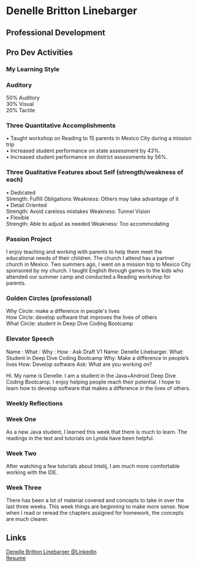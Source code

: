# Denelle Britton Linebarger
## Professional Development

## Pro Dev Activities


### My Learning Style

### Auditory
50% Auditory  
30% Visual  
20% Tactile  


### Three Quantitative Accomplishments  
•	Taught workshop on Reading to 15 parents in Mexico City during a mission trip  
•	Increased student performance on state assessment by 43%.  
•	Increased student performance on district assessments by 56%.  

### Three Qualitative Features about Self (strength/weakness of each)  
•	Dedicated  
Strength: Fulfill Obligations   Weakness: Others may take advantage of it  
•	Detail Oriented  
Strength: Avoid careless mistakes Weakness: Tunnel Vision  
•	Flexible   
Strength: Able to adjust as needed Weakness: Too accommodating  


### Passion Project    
I enjoy teaching and working with parents to help them meet the educational needs of their children. The church I attend has a partner church in Mexico. Two summers ago, I went on a mission trip to Mexico City sponsored by my church. I taught English through games to the kids who attended our summer camp and conducted a Reading workshop for parents.  
	

### Golden Circles (professional)  

Why Circle: make a difference in people's lives  
How Circle: develop software that improves the lives of others  
What Circle: student in Deep Dive Coding Bootcamp

 
### Elevator Speech
Name : What : Why : How : Ask
Draft V1
Name:  Denelle Linebarger.
What:  Student in Deep Dive Coding Bootcamp
Why: Make a difference in people’s lives
How: Develop software
Ask: What are you working on?  

Hi. My name is Denelle. I am a student in the Java+Android Deep Dive Coding Bootcamp. I enjoy helping people reach their potential. I hope to learn how to develop software that makes a difference in the lives of others.


### Weekly Reflections

### Week One  
As a new Java student, I learned this week that there is much to learn. The readings in the text and tutorials on Lynda have been helpful.

### Week Two
After watching a few tutorials about Intelij, I am much more comfortable working with the IDE. 

### Week Three 
There has been a lot of material covered and concepts to take in over the last three weeks. This week things are beginning to make 
more sense.  Now when I read or reread the chapters assigned for homework, the concepts are much clearer.



## Links  
   
[Denelle Britton Linebarger @LinkedIn](https://www.linkedin.com/in/denelle-b-ba7629183/)  
[Resume](resume.md)




